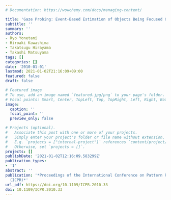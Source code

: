 ```yaml
---
# Documentation: https://wowchemy.com/docs/managing-content/

title: 'Gaze Probing: Event-Based Estimation of Objects Being Focused On'
subtitle: ''
summary: ''
authors:
- Ryo Yonetani
- Hiroaki Kawashima
- Takatsugu Hirayama
- Takashi Matsuyama
tags: []
categories: []
date: '2010-01-01'
lastmod: 2021-01-02T21:16:09+09:00
featured: false
draft: false

# Featured image
# To use, add an image named `featured.jpg/png` to your page's folder.
# Focal points: Smart, Center, TopLeft, Top, TopRight, Left, Right, BottomLeft, Bottom, BottomRight.
image:
  caption: ''
  focal_point: ''
  preview_only: false

# Projects (optional).
#   Associate this post with one or more of your projects.
#   Simply enter your project's folder or file name without extension.
#   E.g. `projects = ["internal-project"]` references `content/project/deep-learning/index.md`.
#   Otherwise, set `projects = []`.
projects: []
publishDate: '2021-01-02T12:16:09.583299Z'
publication_types:
- '1'
abstract: ''
publication: '*Proceedings of the International Conference on Pattern Recognition
  (ICPR)*'
url_pdf: https://doi.org/10.1109/ICPR.2010.33
doi: 10.1109/ICPR.2010.33
---
```

